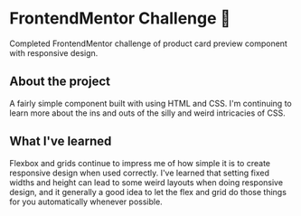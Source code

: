 # FrontendMentor Challenge 👋

Completed FrontendMentor challenge of product card preview component with responsive design.

## About the project

A fairly simple component built with using HTML and CSS. I'm continuing to learn more about the ins and outs of the
silly and weird intricacies of CSS.

## What I've learned

Flexbox and grids continue to impress me of how simple it is to create responsive design when used correctly. I've
learned that setting fixed widths and height can lead to some weird layouts when doing responsive design, and it
generally a good idea to let the flex and grid do those things for you automatically whenever possible.   
